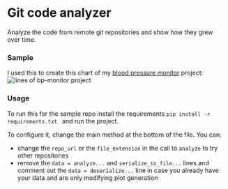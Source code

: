 # Git code analyzer

Analyze the code from remote git repositories and show how they grew over time.

### Sample 
I used this to create this chart of my [blood pressure monitor](https://github.com/NobodyForNothing/blood-pressure-monitor-fl/) project:
![lines of bp-monitor project](https://github.com/user-attachments/assets/b8ca38a4-826d-4a1b-aec6-b379b8cc0463)

### Usage
To run this for the sample repo install the requirements `pip install -r requirements.txt ` and run the project.

To configure it, change the main method at the bottom of the file. You can:
- change the `repo_url` or the `file_extension` in the call to `analyze` to try other repositories
- remove the `data = analyze...` and `serialize_to_file...` lines and comment out the `data = deserialize...` line in case you already have your data and are only modifying plot generation
